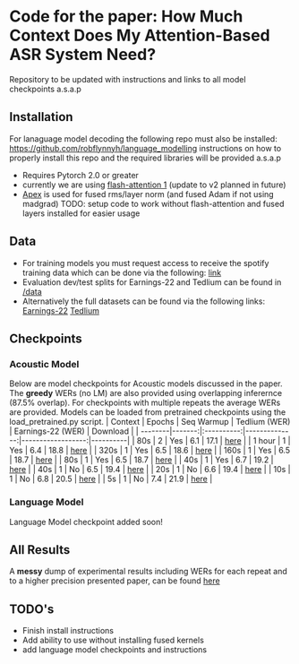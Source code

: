 # Code for the paper: How Much Context Does My Attention-Based ASR System Need?
Repository to be updated with instructions and links to all model checkpoints a.s.a.p

## Installation
For lanaguage model decoding the following repo must also be installed: https://github.com/robflynnyh/language_modelling
instructions on how to properly install this repo and the required libraries will be provided a.s.a.p
- Requires Pytorch 2.0 or greater
- currently we are using [flash-attention 1](https://github.com/Dao-AILab/flash-attention/tree/6d48e14a6c2f551db96f0badc658a6279a929df3) (update to v2 planned in future)
- [Apex](https://github.com/NVIDIA/apex/tree/master) is used for fused rms/layer norm (and fused Adam if not using madgrad)
TODO: setup code to work without flash-attention and fused layers installed for easier usage

## Data
- For training models you must request access to receive the spotify training data which can be done via the following: [link](https://podcastsdataset.byspotify.com/)
- Evaluation dev/test splits for Earnings-22 and Tedlium can be found in [/data](https://github.com/robflynnyh/long-context-asr/tree/main/data)
- Alternatively the full datasets can be found via the following links: [Earnings-22](https://github.com/revdotcom/speech-datasets/tree/main/earnings22) [Tedlium](https://www.openslr.org/51/) 

## Checkpoints
### Acoustic Model
Below are model checkpoints for Acoustic models discussed in the paper. The <b>greedy</b> WERs (no LM) are also provided using overlapping inferernce (87.5% overlap). For checkpoints with multiple repeats the average WERs are provided. Models can be loaded from pretrained checkpoints using the load_pretrained.py script.
| Context | Epochs | Seq Warmup | Tedlium (WER) | Earnings-22 (WER) | Download |
| --------|-------:|:----------:|--------------:|------------------:|----------|
|  80s    |    2   |  Yes       |       6.1     |      17.1         | [here](https://huggingface.co/rjflynn2/lcasr-80s-epoch-2/) |
|  1 hour |    1   |  Yes       |       6.4     |      18.8         | [here](https://huggingface.co/rjflynn2/lcasr-1hour) |
|  320s   |    1   | Yes        |       6.5     |      18.6         | [here](https://huggingface.co/rjflynn2/lcasr-320s) |
|  160s   |    1   | Yes        |       6.5     |      18.7         | [here](https://huggingface.co/rjflynn2/lcasr-160s) |
|  80s    |    1   | Yes        |       6.5     |      18.7         | [here](https://huggingface.co/rjflynn2/lcasr-80s) |
|  40s    |    1   | Yes        |       6.7     |      19.2         | [here](https://huggingface.co/rjflynn2/lcasr-40s-seq_warmup) |
|  40s    |    1   | No         |       6.5     |      19.4         | [here](https://huggingface.co/rjflynn2/lcasr-40s) |
|  20s    |    1   | No         |       6.6     |      19.4         | [here](https://huggingface.co/rjflynn2/lcasr-20s)  |
|  10s    |    1   | No         |       6.8     |      20.5         | [here](https://huggingface.co/rjflynn2/lcasr-10s)  |
|  5s    |    1   | No         |       7.4     |      21.9         | [here](https://huggingface.co/rjflynn2/lcasr-5s)  |

### Language Model
Language Model checkpoint added soon!

## All Results

A <b>messy</b> dump of experimental results including WERs for each repeat and to a higher precision presented paper, can be found [here](https://github.com/robflynnyh/long-context-asr/blob/main/artifacts/experiment_dump.pdf)

## TODO's
- Finish install instructions
- Add ability to use without installing fused kernels
- add language model checkpoints and instructions